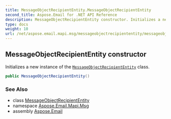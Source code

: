 ```yaml
---
title: MessageObjectRecipientEntity.MessageObjectRecipientEntity
second_title: Aspose.Email for .NET API Reference
description: MessageObjectRecipientEntity constructor. Initializes a new instance of the MessageObjectRecipientEntity class
type: docs
weight: 10
url: /net/aspose.email.mapi.msg/messageobjectrecipiententity/messageobjectrecipiententity/
---
```

## MessageObjectRecipientEntity constructor

Initializes a new instance of the [`MessageObjectRecipientEntity`](../) class.

```csharp
public MessageObjectRecipientEntity()
```

### See Also

* class [MessageObjectRecipientEntity](../)
* namespace [Aspose.Email.Mapi.Msg](../../messageobjectrecipiententity/)
* assembly [Aspose.Email](../../../)


